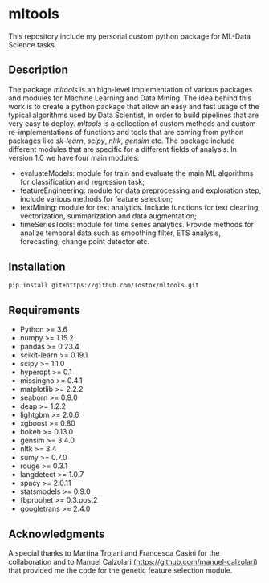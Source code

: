 # mltools
This repository include my personal custom python package for ML-Data Science tasks.

## Description 

The package *mltools* is an high-level implementation of various packages and modules for Machine Learning and Data Mining. The idea behind this work is to create a python package that allow an easy and fast usage of the typical algorithms used by Data Scientist, in order to build pipelines that are very easy to deploy. *mltools* is a collection of custom methods and custom re-implementations of functions and tools that are coming from python packages like *sk-learn*, *scipy*, *nltk*, *gensim* etc.
The package include different modules that are specific for a different fields of analysis. In version 1.0 we have four main modules:
* evaluateModels: module for train and evaluate the main ML algorithms for classification and regression task; 
* featureEngineering: module for data preprocessing and exploration step, include various methods for feature selection;
* textMining: module for text analytics. Include functions for text cleaning, vectorization, summarization and data augmentation;
* timeSeriesTools: module for time series analytics. Provide methods for analize temporal data such as smoothing filter, ETS analysis, forecasting, change point detector etc.

## Installation

```bash
pip install git+https://github.com/Tostox/mltools.git
```

## Requirements

* Python >= 3.6
* numpy >= 1.15.2
* pandas >= 0.23.4
* scikit-learn >= 0.19.1
* scipy >= 1.1.0
* hyperopt >= 0.1
* missingno >= 0.4.1
* matplotlib >= 2.2.2
* seaborn >= 0.9.0
* deap >= 1.2.2
* lightgbm >= 2.0.6
* xgboost >= 0.80
* bokeh >= 0.13.0
* gensim >= 3.4.0
* nltk >= 3.4
* sumy >= 0.7.0
* rouge >= 0.3.1
* langdetect >= 1.0.7
* spacy >= 2.0.11
* statsmodels >= 0.9.0
* fbprophet >= 0.3.post2
* googletrans >= 2.4.0

## Acknowledgments

A special thanks to Martina Trojani and Francesca Casini for the collaboration and to Manuel Calzolari (https://github.com/manuel-calzolari) that provided me the code for the genetic feature selection module.
